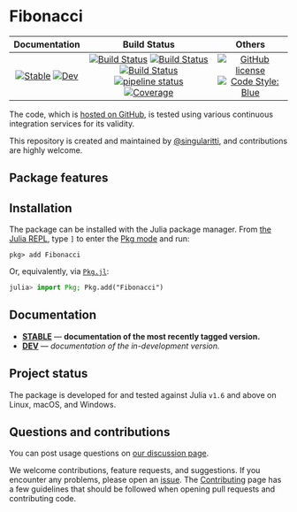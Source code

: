 # Fibonacci

|                                 **Documentation**                                  |                                                                                                 **Build Status**                                                                                                 |                                        **Others**                                         |
| :--------------------------------------------------------------------------------: | :--------------------------------------------------------------------------------------------------------------------------------------------------------------------------------------------------------------: | :---------------------------------------------------------------------------------------: |
| [![Stable][docs-stable-img]][docs-stable-url] [![Dev][docs-dev-img]][docs-dev-url] | [![Build Status][gha-img]][gha-url] [![Build Status][appveyor-img]][appveyor-url] [![Build Status][cirrus-img]][cirrus-url] [![pipeline status][gitlab-img]][gitlab-url] [![Coverage][codecov-img]][codecov-url] | [![GitHub license][license-img]][license-url] [![Code Style: Blue][style-img]][style-url] |

[docs-stable-img]: https://img.shields.io/badge/docs-stable-blue.svg
[docs-stable-url]: https://singularitti.github.io/Fibonacci.jl/stable
[docs-dev-img]: https://img.shields.io/badge/docs-dev-blue.svg
[docs-dev-url]: https://singularitti.github.io/Fibonacci.jl/dev
[gha-img]: https://github.com/singularitti/Fibonacci.jl/workflows/CI/badge.svg
[gha-url]: https://github.com/singularitti/Fibonacci.jl/actions
[appveyor-img]: https://ci.appveyor.com/api/projects/status/github/singularitti/Fibonacci.jl?svg=true
[appveyor-url]: https://ci.appveyor.com/project/singularitti/Fibonacci-jl
[cirrus-img]: https://api.cirrus-ci.com/github/singularitti/Fibonacci.jl.svg
[cirrus-url]: https://cirrus-ci.com/github/singularitti/Fibonacci.jl
[gitlab-img]: https://gitlab.com/singularitti/Fibonacci.jl/badges/main/pipeline.svg
[gitlab-url]: https://gitlab.com/singularitti/Fibonacci.jl/-/pipelines
[codecov-img]: https://codecov.io/gh/singularitti/Fibonacci.jl/branch/main/graph/badge.svg
[codecov-url]: https://codecov.io/gh/singularitti/Fibonacci.jl
[license-img]: https://img.shields.io/github/license/singularitti/Fibonacci.jl
[license-url]: https://github.com/singularitti/Fibonacci.jl/blob/main/LICENSE
[style-img]: https://img.shields.io/badge/code%20style-blue-4495d1.svg
[style-url]: https://github.com/invenia/BlueStyle

The code, which is [hosted on GitHub](https://github.com/singularitti/Fibonacci.jl), is tested
using various continuous integration services for its validity.

This repository is created and maintained by
[@singularitti](https://github.com/singularitti), and contributions are highly welcome.

## Package features



## Installation

The package can be installed with the Julia package manager.
From [the Julia REPL](https://docs.julialang.org/en/v1/stdlib/REPL/), type `]` to enter
the [Pkg mode](https://docs.julialang.org/en/v1/stdlib/REPL/#Pkg-mode) and run:

```julia-repl
pkg> add Fibonacci
```

Or, equivalently, via [`Pkg.jl`](https://pkgdocs.julialang.org/v1/):

```julia
julia> import Pkg; Pkg.add("Fibonacci")
```

## Documentation

- [**STABLE**][docs-stable-url] — **documentation of the most recently tagged version.**
- [**DEV**][docs-dev-url] — _documentation of the in-development version._

## Project status

The package is developed for and tested against Julia `v1.6` and above on Linux, macOS, and
Windows.

## Questions and contributions

You can post usage questions on
[our discussion page](https://github.com/singularitti/Fibonacci.jl/discussions).

We welcome contributions, feature requests, and suggestions. If you encounter any problems,
please open an [issue](https://github.com/singularitti/Fibonacci.jl/issues).
The [Contributing](@ref) page has
a few guidelines that should be followed when opening pull requests and contributing code.
